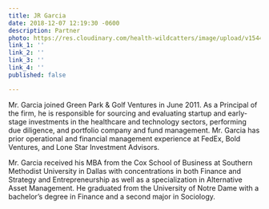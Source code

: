 ```yaml
---
title: JR Garcia
date: 2018-12-07 12:19:30 -0600
description: Partner
photo: https://res.cloudinary.com/health-wildcatters/image/upload/v1544206874/Garcia%20JR.jpg
link_1: ''
link_2: ''
link_3: ''
link_4: ''
published: false

---
```

Mr. Garcia joined Green Park & Golf Ventures in June 2011. As a Principal of the firm, he is responsible for sourcing and evaluating startup and early-stage investments in the healthcare and technology sectors, performing due diligence, and portfolio company and fund management. Mr. Garcia has prior operational and financial management experience at FedEx, Bold Ventures, and Lone Star Investment Advisors.

Mr. Garcia received his MBA from the Cox School of Business at Southern Methodist University in Dallas with concentrations in both Finance and Strategy and Entrepreneurship as well as a specialization in Alternative Asset Management. He graduated from the University of Notre Dame with a bachelor’s degree in Finance and a second major in Sociology.